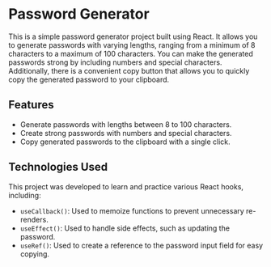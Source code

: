 # Password Generator

This is a simple password generator project built using React. It allows you to generate passwords with varying lengths, ranging from a minimum of 8 characters to a maximum of 100 characters. You can make the generated passwords strong by including numbers and special characters. Additionally, there is a convenient copy button that allows you to quickly copy the generated password to your clipboard.

## Features

- Generate passwords with lengths between 8 to 100 characters.
- Create strong passwords with numbers and special characters.
- Copy generated passwords to the clipboard with a single click.

## Technologies Used

This project was developed to learn and practice various React hooks, including:

- `useCallback()`: Used to memoize functions to prevent unnecessary re-renders.
- `useEffect()`: Used to handle side effects, such as updating the password.
- `useRef()`: Used to create a reference to the password input field for easy copying.

[Live Link]: https://password-generator-three-kappa.vercel.app/
